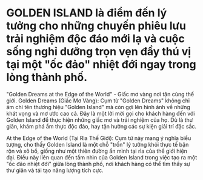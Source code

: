 # GOLDEN ISLAND là điểm đến lý tưởng cho những chuyến phiêu lưu trải nghiệm độc đáo mới lạ và cuộc sống nghỉ dưỡng trọn vẹn đầy thú vị tại một "ốc đảo" nhiệt đới ngay trong lòng thành phố.
"Golden Dreams at the Edge of the World" - Giấc mơ vàng nơi tận cùng thế giới.
Golden Dreams (Giấc Mơ Vàng): Cụm từ "Golden Dreams" không chỉ ám chỉ tên thương hiệu "Golden Island" mà còn gợi lên hình ảnh về những khát vọng và mơ ước cao cả. Đây là một lời mời gọi cho khách hàng đến với Golden Island để thực hiện những giấc mơ và trải nghiệm của họ. Dù là thư giãn, khám phá ẩm thực độc đáo, hay tận hưởng các sự kiện giải trí đặc sắc.

At the Edge of the World (Tại Rìa Thế Giới): Cụm từ này mang ý nghĩa biểu tượng, cho thấy Golden Island là một chỗ "trốn" lý tưởng khỏi thực tế bận rộn và xô bồ, giống như một thiên đường ẩn mình tại rìa của thế giới hiện đại. Điều này liên quan đến tầm nhìn của Golden Island trong việc tạo ra một "ốc đảo nhiệt đới" giữa lòng thành phố, nơi khách hàng có thể tìm thấy sự thư giãn và tái tạo năng lượng tích cực.

